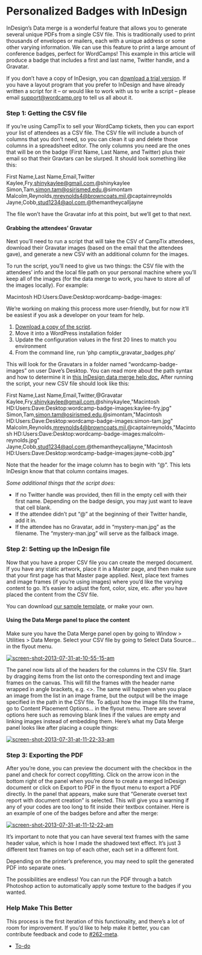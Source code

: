 # Personalized Badges with InDesign

InDesign’s Data merge is a wonderful feature that allows you to generate several unique PDFs from a single CSV file. This is traditionally used to print thousands of envelopes or mailers, each with a unique address or some other varying information. We can use this feature to print a large amount of conference badges, perfect for WordCamps! This example in this article will produce a badge that includes a first and last name, Twitter handle, and a Gravatar.

If you don’t have a copy of InDesign, you can [download a trial version](http://www.adobe.com/products/indesign.html). If you have a layout program that you prefer to InDesign and have already written a script for it – or would like to work with us to write a script – please email [support@wordcamp.org](mailto:support@wordcamp.org) to tell us all about it.

### Step 1: Getting the CSV file

If you’re using CampTix to sell your WordCamp tickets, then you can export your list of attendees as a CSV file. The CSV file will include a bunch of columns that you don’t need, so you can clean it up and delete those columns in a spreadsheet editor. The only columns you need are the ones that will be on the badge (First Name, Last Name, and Twitter) plus their email so that their Gravtars can be slurped. It should look something like this:

First Name,Last Name,Email,Twitter
Kaylee,Fry,shinykaylee@gmail.com,@shinykaylee
Simon,Tam,simon.tam@osirismed.edu,@simontam
Malcolm,Reynolds,mreynolds4@browncoats.mil,@captainreynolds
Jayne,Cobb,stud1234@aol.com,@themantheycalljayne

The file won’t have the Gravatar info at this point, but we’ll get to that next.

#### Grabbing the attendees’ Gravatar

Next you’ll need to run a script that will take the CSV of CampTix attendees, download their Gravatar images (based on the email that the attendees gave), and generate a new CSV with an additional column for the images.

To run the script, you’ll need to give us two things: the CSV file with the attendees’ info and the local file path on your personal machine where you’ll keep all of the images (for the data merge to work, you have to store all of the images locally). For example:

Macintosh HD:Users:Dave:Desktop:wordcamp-badge-images:

We’re working on making this process more user-friendly, but for now it’ll be easiest if you ask a developer on your team for help.

1.  [Download a copy of the script](https://gist.github.com/iandunn/5ccc8f8a01ccb1a981c3).
2.  Move it into a WordPress installation folder
3.  Update the configuration values in the first 20 lines to match you environment
4.  From the command line, run ‘php camptix\_gravatar\_badges.php’

This will look for the Gravatars in a folder named “wordcamp-badge-images” on user Dave’s Desktop. You can read more about the path syntax and how to determine it in [this InDesign data merge help doc.](http://help.adobe.com/en_US/indesign/cs/using/WSa285fff53dea4f8617383751001ea8cb3f-6c3ca.html#WSa285fff53dea4f8617383751001ea8cb3f-6c37a) After running the script, your new CSV file should look like this:

First Name,Last Name,Email,Twitter,@Gravatar
Kaylee,Fry,shinykaylee@gmail.com,@shinykaylee,"Macintosh HD:Users:Dave:Desktop:wordcamp-badge-images:kaylee-fry.jpg"
Simon,Tam,simon.tam@osirismed.edu,@simontam,"Macintosh HD:Users:Dave:Desktop:wordcamp-badge-images:simon-tam.jpg"
Malcolm,Reynolds,mreynolds4@browncoats.mil,@captainreynolds,"Macintosh HD:Users:Dave:Desktop:wordcamp-badge-images:malcolm-reynolds.jpg"
Jayne,Cobb,stud1234@aol.com,@themantheycalljayne,"Macintosh HD:Users:Dave:Desktop:wordcamp-badge-images:jayne-cobb.jpg"

Note that the header for the image column has to begin with “@”. This lets InDesign know that that column contains images.

*Some additional things that the script does:*

*   If no Twitter handle was provided, then fill in the empty cell with their first name. Depending on the badge design, you may just want to leave that cell blank.
*   If the attendee didn’t put “@” at the beginning of their Twitter handle, add it in.
*   If the attendee has no Gravatar, add in “mystery-man.jpg” as the filename. The “mystery-man.jpg” will serve as the fallback image.

### Step 2: Setting up the InDesign file

Now that you have a proper CSV file you can create the merged document. If you have any static artwork, place it in a Master page, and then make sure that your first page has that Master page applied. Next, place text frames and image frames (if you’re using images) where you’d like the varying content to go. It’s easier to adjust the font, color, size, etc. after you have placed the content from the CSV file.

You can download [our sample template](https://drive.google.com/file/d/1PNZmv3I7YIRIqNe5qw8NP4oHwgF2tjbX/view?usp=drive_link), or make your own.

#### Using the Data Merge panel to place the content

Make sure you have the Data Merge panel open by going to Window > Utilities > Data Merge. Select your CSV file by going to Select Data Source… in the flyout menu.

[![screen-shot-2013-07-31-at-10-55-15-am](https://plan.wordcamp.org/files/2013/09/screen-shot-2013-07-31-at-10-55-15-am-300x169.png)](https://plan.wordcamp.org/files/2013/09/screen-shot-2013-07-31-at-10-55-15-am.png)

The panel now lists all of the headers for the columns in the CSV file. Start by dragging items from the list onto the corresponding text and image frames on the canvas. This will fill the frames with the header name wrapped in angle brackets, e.g. <>. The same will happen when you place an image from the list in an image frame, but the output will be the image specified in the path in the CSV file. To adjust how the image fills the frame, go to Content Placement Options… in the flyout menu. There are several options here such as removing blank lines if the values are empty and linking images instead of embedding them. Here’s what my Data Merge panel looks like after placing a couple things:

[![screen-shot-2013-07-31-at-11-22-33-am](https://plan.wordcamp.org/files/2013/09/screen-shot-2013-07-31-at-11-22-33-am.png)](https://plan.wordcamp.org/files/2013/09/screen-shot-2013-07-31-at-11-22-33-am.png)

### Step 3: Exporting the PDF

After you’re done, you can preview the document with the checkbox in the panel and check for correct copyfitting. Click on the arrow icon in the bottom right of the panel when you’re done to create a merged InDesign document or click on Export to PDF in the flyout menu to export a PDF directly. In the panel that appears, make sure that “Generate overset text report with document creation” is selected. This will give you a warning if any of your codes are too long to fit inside their textbox container. Here is an example of one of the badges before and after the merge:

[![screen-shot-2013-07-31-at-11-12-22-am](https://plan.wordcamp.org/files/2013/09/screen-shot-2013-07-31-at-11-12-22-am-300x197.png)](https://plan.wordcamp.org/files/2013/09/screen-shot-2013-07-31-at-11-12-22-am.png)

It’s important to note that you can have several text frames with the same header value, which is how I made the shadowed text effect. It’s just 3 different text frames on top of each other, each set in a different font.

Depending on the printer’s preference, you may need to split the generated PDF into separate ones.

The possibilities are endless! You can run the PDF through a batch Photoshop action to automatically apply some texture to the badges if you wanted.

### Help Make This Better

This process is the first iteration of this functionality, and there’s a lot of room for improvement. If you’d like to help make it better, you can contribute feedback and code to [#262-meta](https://meta.trac.wordpress.org/ticket/262).

*   [To-do](# "To-do")